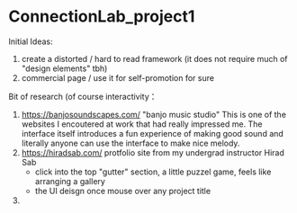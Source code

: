 # ConnectionLab_project1
Initial Ideas: 
1. create a distorted / hard to read framework (it does not require much of "design elements" tbh)
2. commercial page / use it for self-promotion for sure

Bit of research (of course
interactivity：
1. https://banjosoundscapes.com/ 
   "banjo music studio" This is one of the websites I encoutered at work that had really impressed me. The interface itself introduces a fun experience of
   making good sound and literally anyone can use the interface to make nice melody.
3. https://hiradsab.com/
   protfolio site from my undergrad instructor Hirad Sab
   - click into the top "gutter" section, a little puzzel game, feels like arranging a gallery
   - the UI deisgn once mouse over any project title
3. 
